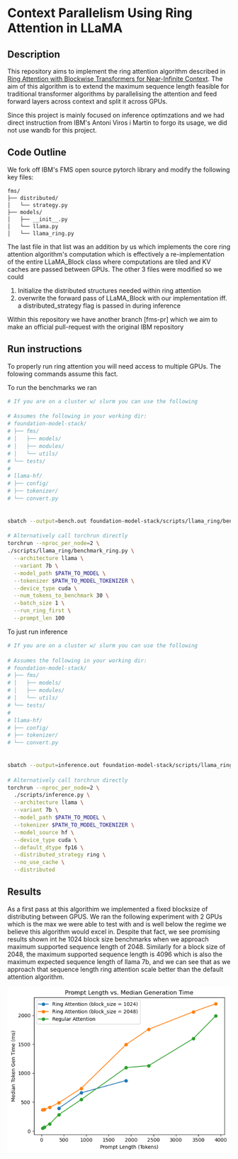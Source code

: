 # Context Parallelism Using Ring Attention in LLaMA

## Description

This repository aims to implement the ring attention algorithm described in [Ring Attention with Blockwise Transformers for Near-Infinite Context](https://arxiv.org/abs/2310.01889). The aim of this algorithm is to extend the maximum sequence length feasible for traditional transformer algorithms by parallelising the attention and feed forward layers across context and split it across GPUs.

Since this project is mainly focused on inference optimzations and we had direct instruction from IBM's Antoni Viros i Martin to forgo its usage, we did not use wandb for this project.

## Code Outline

We fork off IBM's FMS open source pytorch library and modify the following key files:
```
fms/
├── distributed/
│   └── strategy.py
├── models/
│   ├── __init__.py
│   └── llama.py
│   └── llama_ring.py

```

The last file in that list was an addition by us which implements the core ring attention algorithm's computation which is effectively a re-implementation of the entire LLaMA_Block class where computations are tiled and KV caches are passed between GPUs. The other 3 files were modified so we could 

1) Initialize the distributed structures needed within ring attention
2) overwrite the forward pass of LLaMA_Block with our implementation iff. a distributed_strategy flag is passed in during inference


Within this repository we have another branch [fms-pr] which we aim to make an official pull-request with the original IBM repository 
## Run instructions

To properly run ring attention you will need access to multiple GPUs. The folowing commands assume this fact.

To run the benchmarks we ran 
```bash
# If you are on a cluster w/ slurm you can use the following 

# Assumes the following in your working dir:
# foundation-model-stack/
# ├── fms/
# │   ├── models/
# │   ├── modules/
# │   └── utils/
# └── tests/
#
# llama-hf/
# ├── config/
# ├── tokenizer/
# └── convert.py


sbatch --output=bench.out foundation-model-stack/scripts/llama_ring/benchmark_ring.slurm

# Alternatively call torchrun directly
torchrun --nproc_per_node=2 \
./scripts/llama_ring/benchmark_ring.py \
  --architecture llama \
  --variant 7b \
  --model_path $PATH_TO_MODEL \
  --tokenizer $PATH_TO_MODEL_TOKENIZER \
  --device_type cuda \
  --num_tokens_to_benchmark 30 \
  --batch_size 1 \
  --run_ring_first \
  --prompt_len 100
```

To just run inference

```bash
# If you are on a cluster w/ slurm you can use the following 

# Assumes the following in your working dir:
# foundation-model-stack/
# ├── fms/
# │   ├── models/
# │   ├── modules/
# │   └── utils/
# └── tests/
#
# llama-hf/
# ├── config/
# ├── tokenizer/
# └── convert.py


sbatch --output=inference.out foundation-model-stack/scripts/llama_ring/run_inference.slurm

# Alternatively call torchrun directly
torchrun --nproc_per_node=2 \
  ./scripts/inference.py \
  --architecture llama \
  --variant 7b \
  --model_path $PATH_TO_MODEL \
  --tokenizer $PATH_TO_MODEL_TOKENIZER \
  --model_source hf \
  --device_type cuda \
  --default_dtype fp16 \
  --distributed_strategy ring \
  --no_use_cache \
  --distributed
```

## Results

As a first pass at this algorithim we implemented a fixed blocksize of distributing between GPUS. We ran the following experiment with 2 GPUs which is the max we were able to test with and is well below the regime we believe this algorithm would excel in. Despite that fact, we see promising results shown int he 1024 block size benchmarks when we approach maximum supported sequence length of 2048. Similarly for a block size of 2048, the maximum supported sequence length is 4096 which is also the maximum expected sequence length of llama 7b, and we can see that as we approach that sequence length ring attention scale better than the default attention algorithm.

![Token Latency](HPML_artifacts/inference_token_latency.png)
